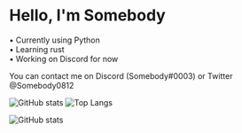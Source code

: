 # Hello, I'm Somebody

• Currently using Python  
• Learning rust  
• Working on Discord for now

You can contact me on Discord (Somebody#0003) or Twitter @Somebody0812


![GitHub stats](https://github-readme-stats.vercel.app/api?username=Somebody0812&show_icons=true&theme=algolia)
![Top Langs](https://github-readme-stats.vercel.app/api/top-langs/?username=Somebody0812&theme=algolia)

![GitHub stats](https://github-readme-stats.vercel.app/api?username=Somebody0812&show_icons=true&theme=algolia)
